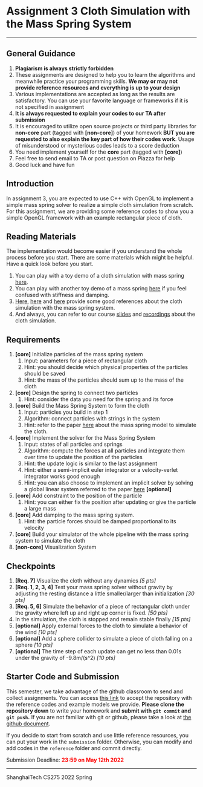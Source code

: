 # **Assignment 3 Cloth Simulation with the Mass Spring System**

---

## General Guidance

1. **Plagiarism is always strictly forbidden**
2. These assignments are designed to help you to learn the algorithms and meanwhile practice your programming skills. **We may or may not provide reference resources and everything is up to your design**
3. Various implementations are accepted as long as the results are satisfactory. You can use your favorite language or frameworks if it is not specified in assignment
4. **It is always requested to explain your codes to our TA after submission**
5. It is encouraged to utilize open source projects or third party libraries for **non-core** part (tagged with **[non-core]**) of your homework **BUT you are requested to also explain the key part of how their codes work**. Usage of misunderstood or mysterious codes leads to a score deduction
6. You need implement yourself for the **core** part (tagged with **[core]**)
7. Feel free to send email to TA or post question on Piazza for help
8. Good luck and have fun

## Introduction

In assignment 3, you are expected to use C++ with OpenGL to implement a simple mass spring solver to realize a simple cloth simulation from scratch. For this assignment, we are providing some reference codes to show you a simple OpenGL framework with an example rectangular piece of cloth.

## Reading Materials

The implementation would become easier if you understand the whole process before you start. There are some materials which might be helpful. Have a quick look before you start.

1. You can play with a toy demo of a cloth simulation with mass spring [here](https://jklintan.github.io/Cloth-Simulation/).
2. You can play with another toy demo of a mass spring [here](https://www.physicsclassroom.com/Physics-Interactives/Waves-and-Sound/Mass-on-a-Spring/Mass-on-a-Spring-Interactive) if you feel confused with stiffness and damping.
3. [Here](https://graphics.stanford.edu/~mdfisher/cloth.html), [here](https://www.ics.uci.edu/~shz/courses/cs114/docs/proj3/index.html) and [here](https://steven.codes/blog/cloth-simulation/) provide some good references about the cloth simulation with the mass spring system.
4. And always, you can refer to our course [slides](https://faculty.sist.shanghaitech.edu.cn/faculty/liuxp/course/cs275/) and [recordings](https://pan.shanghaitech.edu.cn/cloudservice/outerLink/decode?c3Vnb24xNjQ3MzM1ODI4OTY5c3Vnb24=) about the cloth simulation.

## Requirements

1. **[core]** Initialize particles of the mass spring system
   1. Input: parameters for a piece of rectangular cloth
   2. Hint: you should decide which physical properties of the particles should be saved
   3. Hint: the mass of the particles should sum up to the mass of the cloth
2. **[core]** Design the spring to connect two particles
   1. Hint: consider the data you need for the spring and its force
3. **[core]** Build the Mass Spring System to form the cloth
   1. Input: particles you build in step 1
   2. Algorithm: connect particles with strings in the system
   3. Hint: refer to the paper [here](http://kucg.korea.ac.kr/education/2005/CSCE352/paper/provot95.pdf) about the mass spring model to simulate the cloth.
4. **[core]** Implement the solver for the Mass Spring System
   1. Input: states of all particles and springs
   2. Algorithm: compute the forces at all particles and integrate them over time to update the position of the particles
   3. Hint: the update logic is similar to the last assignment
   4. Hint: either a semi-implicit euler integrator or a velocity-verlet integrator works good enough
   5. Hint: you can also choose to implement an implicit solver by solving a global linear system referred to the paper [here](http://tiantianliu.cn/papers/liu13fast/liu13fast.html) **[optional]**
5. **[core]** Add constraint to the position of the particle
   1. Hint: you can either fix the position after updating or give the particle a large mass
6. **[core]** Add damping to the mass spring system.
   1. Hint: the particle forces should be damped proportional to its velocity
7. **[core]** Build your simulator of the whole pipeline with the mass spring system to simulate the cloth
8. **[non-core]** Visualization System

## Checkpoints

1. **[Req. 7]** Visualize the cloth without any dynamics *[5 pts]*
2. **[Req. 1, 2, 3, 4]** Test your mass spring solver without gravity by adjusting the resting distance a little smaller/larger than initialization *[30 pts]*
3. **[Req. 5, 6]** Simulate the behavior of a piece of rectangular cloth under the gravity where left up and right up corner is fixed. *[50 pts]*
4. In the simulation, the cloth is stopped and remain stable finally *[15 pts]*
5. **[optional]** Apply external forces to the cloth to simulate a behavior of the wind *[10 pts]*
6. **[optional]** Add a sphere collider to simulate a piece of cloth falling on a sphere *[10 pts]*
7. **[optional]** The time step of each update can get no less than 0.01s under the gravity of -9.8m/(s^2) *[10 pts]*

## Starter Code and Submission

This semester, we take advantage of the github classroom to send and collect assignments. You can access [this link](https://classroom.github.com/a/u1gRr2Xg) to accept the repository with the reference codes and example models we provide. **Please clone the repository down** to write your homework and **submit with `git commit` and `git push`.** If you are not familiar with git or github, please take a look at [the github document](https://docs.github.com/en/get-started/using-git/about-git).

If you decide to start from scratch and use little reference resources, you can put your work in the `submission` folder. Otherwise, you can modify and add codes in the `reference` folder and commit directly.

Submission Deadline: <span style="color:red">**23:59 on May 12th 2022**</span>

---

ShanghaiTech CS275 2022 Spring
